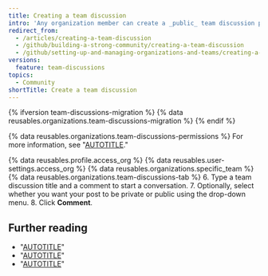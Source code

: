 ```yaml
---
title: Creating a team discussion
intro: 'Any organization member can create a _public_ team discussion post. To create a _private_ team discussion post, you must be a member of the team or an organization owner.'
redirect_from:
  - /articles/creating-a-team-discussion
  - /github/building-a-strong-community/creating-a-team-discussion
  - /github/setting-up-and-managing-organizations-and-teams/creating-a-team-discussion
versions:
  feature: team-discussions
topics:
  - Community
shortTitle: Create a team discussion
---
```


{% ifversion team-discussions-migration %}
{% data reusables.organizations.team-discussions-migration %}
{% endif %}

{% data reusables.organizations.team-discussions-permissions %} For more information, see "[AUTOTITLE](/organizations/collaborating-with-your-team/about-team-discussions)."

{% data reusables.profile.access_org %}
{% data reusables.user-settings.access_org %}
{% data reusables.organizations.specific_team %}
{% data reusables.organizations.team-discussions-tab %}
6. Type a team discussion title and a comment to start a conversation.
7. Optionally, select whether you want your post to be private or public using the drop-down menu.
8. Click **Comment**.

## Further reading

  - "[AUTOTITLE](/organizations/collaborating-with-your-team/about-team-discussions)"
  - "[AUTOTITLE](/organizations/collaborating-with-your-team/editing-or-deleting-a-team-discussion)"
  - "[AUTOTITLE](/organizations/collaborating-with-your-team/pinning-a-team-discussion)"
